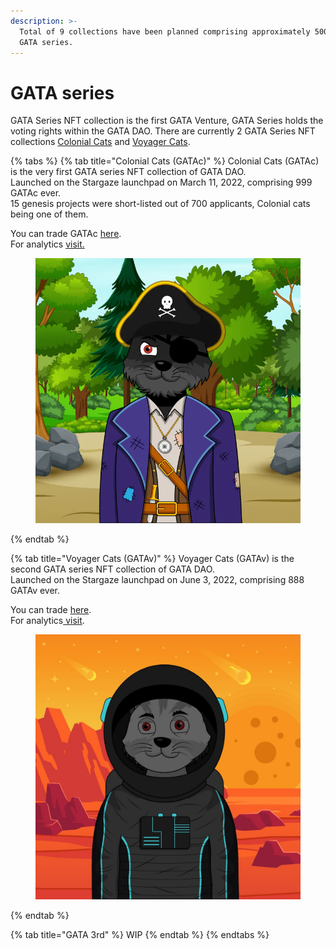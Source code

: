 ```yaml
---
description: >-
  Total of 9 collections have been planned comprising approximately 5000 NFT for
  GATA series.
---
```


# GATA series

GATA Series NFT collection is the first GATA Venture, GATA Series holds the voting rights within the GATA DAO. There are currently 2 GATA Series NFT collections [Colonial Cats](./#colonial-cats-gatac) and [Voyager Cats](./#voyager-cats-gatav). &#x20;

{% tabs %}
{% tab title="Colonial Cats (GATAc)" %}
Colonial Cats (GATAc) is the very first GATA series NFT collection of GATA DAO.\
Launched on the Stargaze launchpad on March 11, 2022, comprising 999 GATAc ever.\
15 genesis projects were short-listed out of 700 applicants, Colonial cats being one of them.

You can trade GATAc [here](https://app.stargaze.zone/marketplace/stars1yw4xvtc43me9scqfr2jr2gzvcxd3a9y4eq7gaukreugw2yd2f8tssqyvcm). \
For analytics [visit.](https://info.stargaze.zone/collections/stars1yw4xvtc43me9scqfr2jr2gzvcxd3a9y4eq7gaukreugw2yd2f8tssqyvcm)&#x20;

<figure><img src="../../../../.gitbook/assets/image (21).png" alt=""><figcaption></figcaption></figure>
{% endtab %}

{% tab title="Voyager Cats (GATAv)" %}
Voyager Cats (GATAv) is the second GATA series NFT collection of GATA DAO.\
Launched on the Stargaze launchpad on June 3, 2022, comprising 888 GATAv ever.&#x20;

You can trade [here](https://app.stargaze.zone/launchpad/stars1puhek9hsvj9nnk6hxg7mjchh0pxxsuyjxjv5cy8qyjlj4tz7we7s6mclum). \
For analytics[ visit](https://info.stargaze.zone/collections/stars19tedq0x8csy6v35cqcjy8f76j2f0fsljjytuxcvl3x4sj82tmxnqgxuu85).&#x20;

<figure><img src="../../../../.gitbook/assets/image (18).png" alt=""><figcaption></figcaption></figure>
{% endtab %}

{% tab title="GATA 3rd" %}
WIP
{% endtab %}
{% endtabs %}


